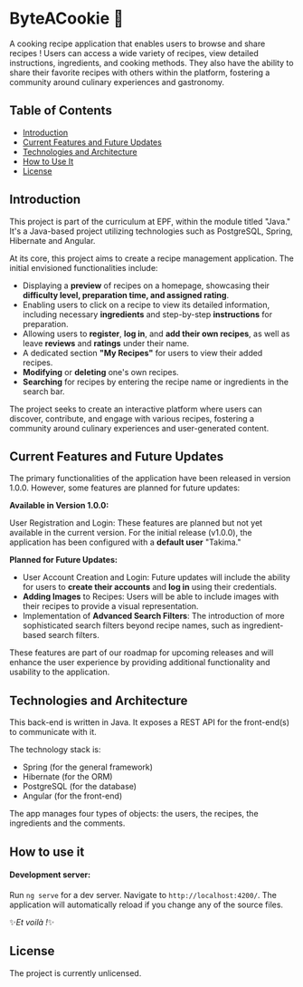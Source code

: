# ByteACookie :cookie:

A cooking recipe application that enables users to browse and share recipes ! Users can access a wide variety of recipes, view detailed instructions, ingredients, and cooking methods. They also have the ability to share their favorite recipes with others within the platform, fostering a community around culinary experiences and gastronomy.

## Table of Contents

- [Introduction](#introduction)
- [Current Features and Future Updates](#current-features-and-future-updates)
- [Technologies and Architecture](#technologies-and-architecture)
- [How to Use It](#how-to-use-it)
- [License](#license)

## Introduction

This project is part of the curriculum at EPF, within the module titled "Java." It's a Java-based project utilizing technologies such as PostgreSQL, Spring, Hibernate and Angular.

At its core, this project aims to create a recipe management application. The initial envisioned functionalities include:

* Displaying a **preview** of recipes on a homepage, showcasing their **difficulty level, preparation time, and assigned rating**.
* Enabling users to click on a recipe to view its detailed information, including necessary **ingredients** and step-by-step **instructions** for preparation.
* Allowing users to **register**, **log in**, and **add their own recipes**, as well as leave **reviews** and **ratings** under their name.
* A dedicated section **"My Recipes"** for users to view their added recipes.
* **Modifying** or **deleting** one's own recipes.
* **Searching** for recipes by entering the recipe name or ingredients in the search bar.

The project seeks to create an interactive platform where users can discover, contribute, and engage with various recipes, fostering a community around culinary experiences and user-generated content.

## Current Features and Future Updates

The primary functionalities of the application have been released in version 1.0.0. However, some features are planned for future updates:

**Available in Version 1.0.0:**

User Registration and Login: These features are planned but not yet available in the current version. For the initial release (v1.0.0), the application has been configured with a **default user** "Takima."

**Planned for Future Updates:**
* User Account Creation and Login: Future updates will include the ability for users to **create their accounts** and **log in** using their credentials.
* **Adding Images** to Recipes: Users will be able to include images with their recipes to provide a visual representation.
* Implementation of **Advanced Search Filters**: The introduction of more sophisticated search filters beyond recipe names, such as ingredient-based search filters.

These features are part of our roadmap for upcoming releases and will enhance the user experience by providing additional functionality and usability to the application.

## Technologies and Architecture

This back-end is written in Java. It exposes a REST API for the front-end(s) to communicate with it.

The technology stack is:

* Spring (for the general framework)
* Hibernate (for the ORM)
* PostgreSQL (for the database)
* Angular (for the front-end)

The app manages four types of objects: the users, the recipes, the ingredients and the comments.


## How to use it


#### Development server:

Run `ng serve` for a dev server. Navigate to `http://localhost:4200/`. The application will automatically reload if you change any of the source files.


:sparkles:_Et voilà !_:sparkles:

## License

The project is currently unlicensed.

